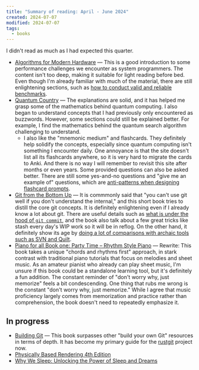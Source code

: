 ```yaml
---
title: "Summary of reading: April - June 2024"
created: 2024-07-07
modified: 2024-07-07
tags:
  - books
---
```


I didn't read as much as I had expected this quarter.

- [Algorithms for Modern Hardware](https://en.algorithmica.org/hpc/) — This is a good introduction to some performance challenges we encounter as system programmers. The content isn't too deep, making it suitable for light reading before bed. Even though I'm already familiar with much of the material, there are still enlightening sections, such as [how to conduct valid and reliable benchmarks](https://en.algorithmica.org/hpc/profiling/noise/).
- [Quantum Country](https://quantum.country/) — The explanations are solid, and it has helped me grasp some of the mathematics behind quantum computing. I also began to understand concepts that I had previously only encountered as buzzwords. However, some sections could still be explained better. For example, I find the mathematics behind the quantum search algorithm challenging to understand.
  - I also like the "mnemonic medium" and flashcards. They definitely help solidify the concepts, especially since quantum computing isn't something I encounter daily. One annoyance is that the site doesn't list all its flashcards anywhere, so it is very hard to migrate the cards to Anki. And there is no way I will remember to revisit this site after months or even years. Some provided questions can also be asked better. There are still some yes-and-no questions and "give me an example of" questions, which are [anti-patterns when designing flashcard prompts](https://controlaltbackspace.org/precise).
- [Git from the Bottom Up](https://jwiegley.github.io/git-from-the-bottom-up/) — It is commmonly said that "you can't use git well if you don't understand the internal," and this short book tries to distill the core git concepts. It is definitely enlightening even if I already know a lot about git. There are useful details such as [what is under the hood of `git commit`](https://jwiegley.github.io/git-from-the-bottom-up/1-Repository/4-how-trees-are-made.html), and the book also talk about a few great tricks like stash every day's WIP work so it will be in reflog. On the other hand, it definitely show its age by [doing a lot of comparisons with archaic tools such as SVN and Quilt](https://jvns.ca/blog/confusing-explanations/#pattern-1-making-outdated-assumptions-about-the-audience-s-knowledge).
- [Piano for all Book one: Party Time – Rhythm Style Piano](https://pianoforall.pro/) — Rewrite: This book takes a unique "chords and rhythms first" approach, in stark contrast with traditional piano tutorials that focus on melodies and sheet music. As an amateur pianist who already can play sheet music, I'm unsure if this book could be a standalone learning tool, but it's definitely a fun addition. The constant reminder of "don't worry why, just memorize" feels a bit condescending. One thing that rubs me wrong is the constant "don't worry why, just memorize." While I agree that music proficiency largely comes from memorization and practice rather than comprehension, the book doesn't need to repeatedly emphasize it.


## In progress

- [Building Git](https://shop.jcoglan.com/building-git/) — This book surpasses other "build your own Git" resources in terms of depth. It has become my primary guide for the [rustgit](https://github.com/LesleyLai/rustgit) project now.
- [Physically Based Rendering 4th Edition](https://pbr-book.org/4ed/contents)
- [Why We Sleep: Unlocking the Power of Sleep and Dreams](https://www.amazon.com/Why-We-Sleep-Unlocking-Dreams/dp/1501144316)